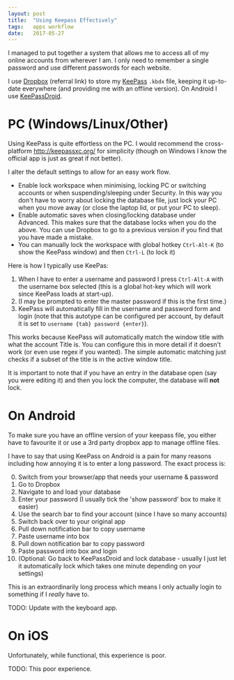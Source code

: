 ```yaml
---
layout: post
title:  "Using Keepass Effectively"
tags:   apps workflow
date:   2017-05-27
---
```


I managed to put together a system that allows me to access all of my online
accounts from wherever I am. I only need to remember a single password and use
different passwords for each website.

I use [Dropbox][dropbox-refer] (referral link) to store my [KeePass][keepass]
`.kbdx` file, keeping it up-to-date everywhere (and providing me with an
offline version). On Android I use [KeePassDroid](keepassdroid).

# PC (Windows/Linux/Other)

Using KeePass is quite effortless on the PC. I would recommend the
cross-platform <http://keepassxc.org/> for simplicity (though on Windows I know
the official app is just as great if not better).

I alter the default settings to allow for an easy work flow.

* Enable lock workspace when minimising, locking PC or switching accounts or when suspending/sleeping under Security. In this way you don't have to worry about locking the database file, just lock your PC when you move away (or close the laptop lid, or put your PC to sleep).
* Enable automatic saves when closing/locking database under Advanced. This makes sure that the database locks when you do the above. You can use Dropbox to go to a previous version if you find that you have made a mistake.
* You can manually lock the workspace with global hotkey `Ctrl-Alt-K` (to show the KeePass window) and then `Ctrl-L` (to lock it)

Here is how I typically use KeePas:

1. When I have to enter a username and password I press `Ctrl-Alt-A` with the username box selected (this is a global hot-key which will work since KeePass loads at start-up).
2. (I may be prompted to enter the master password if this is the first time.)
3. KeePass will automatically fill in the username and password form and login (note that this autotype can be configured per account, by default it is set to `username {tab} password {enter}`).

This works because KeePass will automatically match the window title with what the account Title is. You can configure this in more detail if it doesn't work (or even use regex if you wanted). The simple automatic matching just checks if a subset of the title is in the active window title.

It is important to note that if you have an entry in the database open (say you were editing it) and then you lock the computer, the database will **not** lock.

# On Android

To make sure you have an offline version of your keepass file, you either have to favourite it or use a 3rd party dropbox app to manage offline files.

I have to say that using KeePass on Android is a pain for many reasons including how annoying it is to enter a long password. The exact process is:

0. Switch from your browser/app that needs your username & password
1. Go to Dropbox
2. Navigate to and load your database
3. Enter your password (I usually tick the 'show password' box to make it easier)
4. Use the search bar to find your account (since I have so many accounts)
5. Switch back over to your original app
6. Pull down notification bar to copy username
7. Paste username into box
8. Pull down notification bar to copy password
9. Paste password into box and login
10. (Optional: Go back to KeePassDroid and lock database - usually I just let it automatically lock which takes one minute depending on your settings)

This is an extraordinarily long process which means I only actually login to something if I *really* have to.

TODO: Update with the keyboard app.

# On iOS

Unfortunately, while functional, this experience is poor.

TODO: This poor experience.

[keepass]: http://keepass.info/
[dropbox-refer]: https://db.tt/WLuCPAW6
[keepassdroid]: https://play.google.com/store/apps/details?id=com.android.keepass&hl=en_GB

